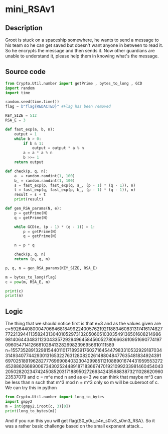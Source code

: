 
# mini_RSAv1

## Description

Groot is stuck on a spaceship somewhere, he wants to send a message to his team so he can get saved but doesn't want anyone in between to read it. So he encrypts the message and then sends it. Now other guardians are unable to understand it, please help them in knowing what's the message.

## Source code

```python
from Crypto.Util.number import getPrime , bytes_to_long , GCD
import random
import time

random.seed(time.time())
flag = b"flag{REDACTED}" #Flag has been removed

KEY_SIZE = 512
RSA_E = 3

def fast_exp(a, b, n):
    output = 1
    while b > 0:
        if b & 1:
            output = output * a % n
        a = a * a % n
        b >>= 1 
    return output    

def check(p, q, n):
    a_ = random.randint(1, 100)
    b_ = random.randint(1, 100)
    s = fast_exp(p, fast_exp(q, a_, (p - 1) * (q - 1)), n)
    t = fast_exp(q, fast_exp(p, b_, (p - 1) * (q - 1)), n)
    result = s + t
    print(result)

def gen_RSA_params(N, e):
    p = getPrime(N)
    q = getPrime(N)

    while GCD(e, (p - 1) * (q - 1)) > 1:
        p = getPrime(N)
        q = getPrime(N)

    n = p * q

    check(p, q, n) 
    return (p, q, n)

p, q, n = gen_RSA_params(KEY_SIZE, RSA_E) 

m = bytes_to_long(flag)
c = pow(m, RSA_E, n)

print(c)
print(n)
```

## Logic

The thing that we should notice first is that e=3 and as the values given are 
c=5926440800047066468184992240057621921188346083131741617482777221394411358243130401052973132050605103035491365016082149869814064434831123043357292949645845605278066636109516907741970960547141266810284132826982396956610111589
n=155735289132981544011017189391760271645447983310532929187034314934077442930131653227631280820261488048477635481834924391697025189196282777696908403230429985112108890167443195955327245288626689006734302524489187183667470192109923398146045404320502820234742450852031718895027266342435688387321102862096023537079
and c = m^e mod n and as e=3 we can think that maybe m^3 can be less than n such that m^3 mod n = m^3 only so m will be cuberoot of c. We can try this in python

```python
from Crypto.Util.number import long_to_bytes
import gmpy2
m = int(gmpy2.iroot(c, 3)[0])
print(long_to_bytes(m))
```

And if you run this you will get flag{S0_y0u_c4n_s0lv3_s0m3_RSA}.
So it was a rather basic challenge based on the small exponent attack...